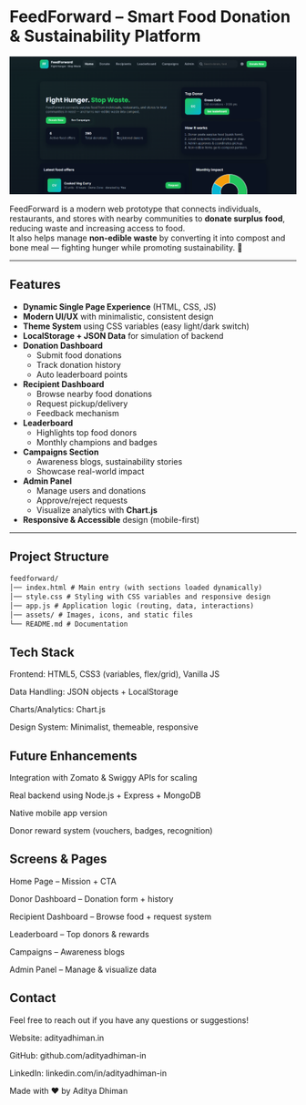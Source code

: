 # FeedForward – Smart Food Donation & Sustainability Platform

![alt text](img.png)

FeedForward is a modern web prototype that connects individuals, restaurants, and stores with nearby communities to **donate surplus food**, reducing waste and increasing access to food.  
It also helps manage **non-edible waste** by converting it into compost and bone meal — fighting hunger while promoting sustainability. 🌱

---

## Features

- **Dynamic Single Page Experience** (HTML, CSS, JS)
- **Modern UI/UX** with minimalistic, consistent design
- **Theme System** using CSS variables (easy light/dark switch)
- **LocalStorage + JSON Data** for simulation of backend
- **Donation Dashboard**
  - Submit food donations
  - Track donation history
  - Auto leaderboard points
- **Recipient Dashboard**
  - Browse nearby food donations
  - Request pickup/delivery
  - Feedback mechanism
- **Leaderboard**
  - Highlights top food donors
  - Monthly champions and badges
- **Campaigns Section**
  - Awareness blogs, sustainability stories
  - Showcase real-world impact
- **Admin Panel**
  - Manage users and donations
  - Approve/reject requests
  - Visualize analytics with **Chart.js**
- **Responsive & Accessible** design (mobile-first)

---

## Project Structure

```
feedforward/
│── index.html # Main entry (with sections loaded dynamically)
│── style.css # Styling with CSS variables and responsive design
│── app.js # Application logic (routing, data, interactions)
│── assets/ # Images, icons, and static files
└── README.md # Documentation
```

## Tech Stack

Frontend: HTML5, CSS3 (variables, flex/grid), Vanilla JS

Data Handling: JSON objects + LocalStorage

Charts/Analytics: Chart.js

Design System: Minimalist, themeable, responsive

## Future Enhancements

Integration with Zomato & Swiggy APIs for scaling

Real backend using Node.js + Express + MongoDB

Native mobile app version

Donor reward system (vouchers, badges, recognition)

## Screens & Pages

Home Page – Mission + CTA

Donor Dashboard – Donation form + history

Recipient Dashboard – Browse food + request system

Leaderboard – Top donors & rewards

Campaigns – Awareness blogs

Admin Panel – Manage & visualize data

## Contact

Feel free to reach out if you have any questions or suggestions!

Website: adityadhiman.in

GitHub: github.com/adityadhiman-in

LinkedIn: linkedin.com/in/adityadhiman-in

Made with ❤️ by Aditya Dhiman
